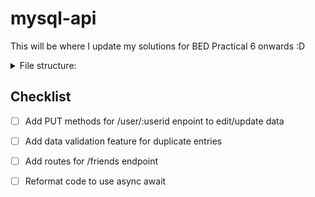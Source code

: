 # mysql-api

This will be where I update my solutions for BED Practical 6 onwards :D

<details>
<summary>
    File structure:
    <br>
</summary>
<br>

    mysql-api/
    ┣ src/
    ┃ ┣ api/
    ┃ ┃ ┣ controller/
    ┃ ┃ ┃ ┣ app.js
    ┃ ┃ ┃ ┗ userController.js
    ┃ ┃ ┣ middleware/
    ┃ ┃ ┃ ┣ async.js
    ┃ ┃ ┃ ┗ errHandler.js
    ┃ ┃ ┣ model/
    ┃ ┃ ┃ ┗ user.js
    ┃ ┃ ┗ routes/
    ┃ ┃   ┣ friendRouter.js
    ┃ ┃   ┗ userRouter.js
    ┃ ┣ config/
    ┃ ┃ ┣ .env
    ┃ ┃ ┗ dbConfig.js
    ┃ ┗ server.js
    ┣ .gitignore
    ┣ package.json
    ┣ README.md
    ┗ yarn.lock
    
</details>

## Checklist

- [ ] Add PUT methods for /user/:userid enpoint to edit/update data 
- [ ] Add data validation feature for duplicate entries
- [ ] Add routes for /friends endpoint
- [ ] Reformat code to use async await









